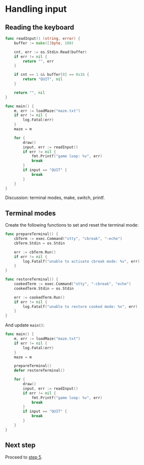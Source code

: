 # Handling input

## Reading the keyboard

```go
func readInput() (string, error) {
    buffer := make([]byte, 100)

    cnt, err := os.Stdin.Read(buffer)
    if err != nil {
        return "", err
    }

    if cnt == 1 && buffer[0] == 0x1b {
        return "QUIT", nil
    }

    return "", nil
}
```

```go
func main() {
	m, err := loadMaze("maze.txt")
	if err != nil {
		log.Fatal(err)
	}
	maze = m

	for {
		draw()
		input, err := readInput()
		if err != nil {
			fmt.Printf("game loop: %v", err)
			break
		}
		if input == "QUIT" {
			break
		}
	}
}
```

Discussion: terminal modes, make, switch, printf.

## Terminal modes

Create the following functions to set and reset the terminal mode:

```go
func prepareTerminal() {
	cbTerm := exec.Command("stty", "cbreak", "-echo")
	cbTerm.Stdin = os.Stdin

	err := cbTerm.Run()
	if err != nil {
		log.Fatalf("unable to activate cbreak mode: %v", err)
	}
}
```

```go
func restoreTerminal() {
	cookedTerm := exec.Command("stty", "-cbreak", "echo")
	cookedTerm.Stdin = os.Stdin

	err := cookedTerm.Run()
	if err != nil {
		log.Fatalf("unable to restore cooked mode: %v", err)
	}
}
```

And update `main()`:

```go
func main() {
	m, err := loadMaze("maze.txt")
	if err != nil {
		log.Fatal(err)
	}
	maze = m

	prepareTerminal()
	defer restoreTerminal()

	for {
		draw()
		input, err := readInput()
		if err != nil {
			fmt.Printf("game loop: %v", err)
			break
		}
		if input == "QUIT" {
			break
		}
	}
}
```

## Next step

Proceed to [step 5](STEP5.md).

